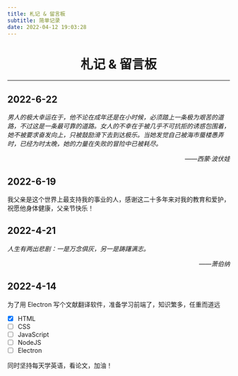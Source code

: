 ```yaml
---
title: 札记 & 留言板
subtitle: 简单记录
date: 2022-04-12 19:03:28
---
```


<style>
cite p{
	text-align: right;
}
</style>

<h1 style="text-align:center">札记 & 留言板</h1>

---
## 2022-6-22

<cite class="c1">
男人的极大幸运在于，他不论在成年还是在小时候，必须踏上一条极为艰苦的道路，不过这是一条最可靠的道路。女人的不幸在于被几乎不可抗拒的诱惑包围着，她不被要求奋发向上，只被鼓励滑下去到达极乐。当她发觉自己被海市蜃楼愚弄时，已经为时太晚，她的力量在失败的冒险中已被耗尽。
<p>——西蒙·波伏娃</p>
</cite>

## 2022-6-19

我父亲是这个世界上最支持我的事业的人，感谢这二十多年来对我的教育和爱护，祝愿他身体健康，父亲节快乐！ 

## 2022-4-21

<cite class="c1">
人生有两出悲剧：一是万念俱灰，另一是踌躇满志。
<p>——萧伯纳</p>
</cite>

## 2022-4-14

为了用 Electron 写个文献翻译软件，准备学习前端了，知识繁多，任重而道远

- [x] HTML
- [ ] CSS
- [ ] JavaScript
- [ ] NodeJS
- [ ] Electron

同时坚持每天学英语，看论文，加油！
